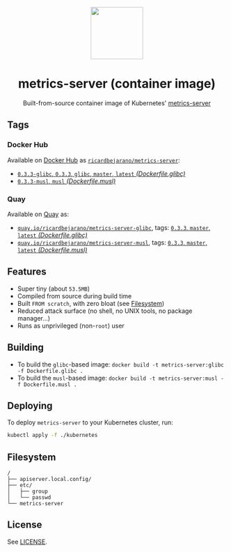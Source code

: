 <p align="center"><img src="https://emojipedia-us.s3.dualstack.us-west-1.amazonaws.com/thumbs/160/apple/198/chart-with-upwards-trend_1f4c8.png" width="120px"></p>
<h1 align="center">metrics-server (container image)</h1>
<p align="center">Built-from-source container image of Kubernetes' <a href="https://github.com/kubernetes-incubator/metrics-server">metrics-server</a></p>


## Tags

### Docker Hub

Available on [Docker Hub](https://hub.docker.com) as [`ricardbejarano/metrics-server`](https://hub.docker.com/r/ricardbejarano/metrics-server):

- [`0.3.3-glibc`, `0.3.3`, `glibc`, `master`, `latest` *(Dockerfile.glibc)*](https://github.com/ricardbejarano/metrics-server/blob/master/Dockerfile.glibc)
- [`0.3.3-musl`, `musl` *(Dockerfile.musl)*](https://github.com/ricardbejarano/metrics-server/blob/master/Dockerfile.musl)

### Quay

Available on [Quay](https://quay.io) as:

- [`quay.io/ricardbejarano/metrics-server-glibc`](https://quay.io/repository/ricardbejarano/metrics-server-glibc), tags: [`0.3.3`, `master`, `latest` *(Dockerfile.glibc)*](https://github.com/ricardbejarano/metrics-server/blob/master/Dockerfile.glibc)
- [`quay.io/ricardbejarano/metrics-server-musl`](https://quay.io/repository/ricardbejarano/metrics-server-musl), tags: [`0.3.3`, `master`, `latest` *(Dockerfile.musl)*](https://github.com/ricardbejarano/metrics-server/blob/master/Dockerfile.musl)


## Features

* Super tiny (about `53.5MB`)
* Compiled from source during build time
* Built `FROM scratch`, with zero bloat (see [Filesystem](#filesystem))
* Reduced attack surface (no shell, no UNIX tools, no package manager...)
* Runs as unprivileged (non-`root`) user


## Building

- To build the `glibc`-based image: `docker build -t metrics-server:glibc -f Dockerfile.glibc .`
- To build the `musl`-based image: `docker build -t metrics-server:musl -f Dockerfile.musl .`


## Deploying

To deploy `metrics-server` to your Kubernetes cluster, run:

```bash
kubectl apply -f ./kubernetes
```


## Filesystem

```
/
├── apiserver.local.config/
├── etc/
│   ├── group
│   └── passwd
└── metrics-server
```


## License

See [LICENSE](https://github.com/ricardbejarano/metrics-server/blob/master/LICENSE).
